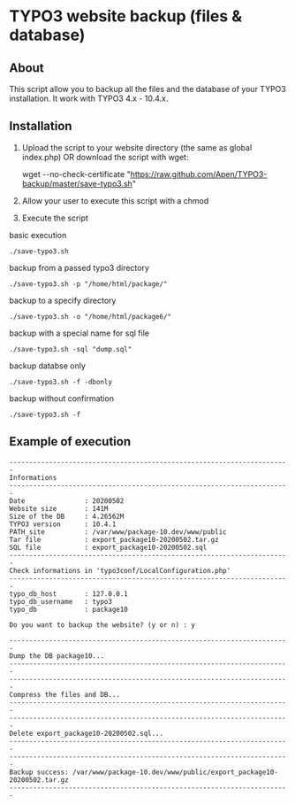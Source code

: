 # TYPO3 website backup (files & database)

## About

This script allow you to backup all the files and the database of your TYPO3 installation.
It work with TYPO3 4.x - 10.4.x.

## Installation

1. Upload the script to your website directory (the same as global index.php) OR download the script with wget:

   
    wget --no-check-certificate "https://raw.github.com/Apen/TYPO3-backup/master/save-typo3.sh"
   

2. Allow your user to execute this script with a chmod

3. Execute the script

basic execution

   
    ./save-typo3.sh
   

backup from a passed typo3 directory

   
    ./save-typo3.sh -p "/home/html/package/"
   

backup to a specify directory

   
    ./save-typo3.sh -o "/home/html/package6/"
   

backup with a special name for sql file

   
    ./save-typo3.sh -sql "dump.sql"
   

backup databse only

   
    ./save-typo3.sh -f -dbonly
   

backup without confirmation

   
    ./save-typo3.sh -f
   

## Example of execution

	-----------------------------------------------------------------------
    Informations
    -----------------------------------------------------------------------
    Date               : 20200502
    Website size       : 141M
    Size of the DB     : 4.26562M
    TYPO3 version      : 10.4.1
    PATH_site          : /var/www/package-10.dev/www/public
    Tar file           : export_package10-20200502.tar.gz
    SQL file           : export_package10-20200502.sql
    -----------------------------------------------------------------------
    Check informations in 'typo3conf/LocalConfiguration.php'
    -----------------------------------------------------------------------
    typo_db_host       : 127.0.0.1
    typo_db_username   : typo3
    typo_db            : package10
    
    Do you want to backup the website? (y or n) : y
    
    -----------------------------------------------------------------------
    Dump the DB package10...
    -----------------------------------------------------------------------
    -----------------------------------------------------------------------
    Compress the files and DB...
    -----------------------------------------------------------------------
    -----------------------------------------------------------------------
    Delete export_package10-20200502.sql...
    -----------------------------------------------------------------------
    -----------------------------------------------------------------------
    Backup success: /var/www/package-10.dev/www/public/export_package10-20200502.tar.gz
    -----------------------------------------------------------------------

